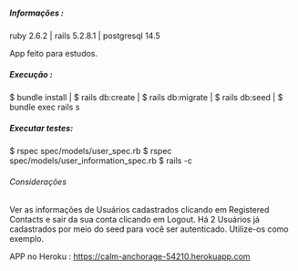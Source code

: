 ##### Informações :  

ruby 2.6.2 | rails 5.2.8.1 | postgresql 14.5

App feito para estudos.

##### Execução :

$ bundle install | $ rails db:create | $ rails db:migrate | $ rails db:seed |
$ bundle exec rails s

##### Executar testes:

$ rspec  spec/models/user_spec.rb
$ rspec  spec/models/user_information_spec.rb
$ rails -c

###### Considerações

Ver as informações de Usuários cadastrados clicando em Registered Contacts e sair da sua conta clicando em Logout.
Há 2 Usuários já cadastrados por meio do seed para você ser autenticado. Utilize-os como exemplo.

APP no Heroku : https://calm-anchorage-54210.herokuapp.com


